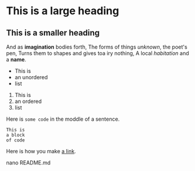 # This is a large heading

## This is a smaller heading

And as **imagination** bodies forth,
The forms of things *unknown*, the poet's pen,
Turns them to shapes and gives toa iry nothing,
A local *habitation* and a **name**.

- This is 
- an unordered
- list

1. This is
2. an ordered
3. list

Here is `some code` in the moddle of a sentence.

```
This is 
a block
of code
```

Here is how you make [a link](https://www.wikipedia.org/).



nano README.md
